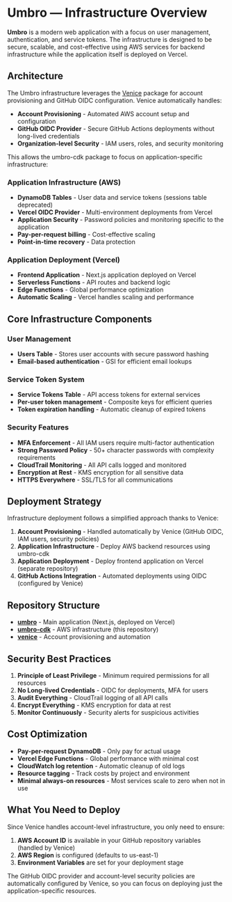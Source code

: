 # Umbro — Infrastructure Overview

**Umbro** is a modern web application with a focus on user management, authentication, and service tokens. The infrastructure is designed to be secure, scalable, and cost-effective using AWS services for backend infrastructure while the application itself is deployed on Vercel.

## Architecture

The Umbro infrastructure leverages the [Venice](https://github.com/coltenkrauter/venice) package for account provisioning and GitHub OIDC configuration. Venice automatically handles:

- **Account Provisioning** - Automated AWS account setup and configuration
- **GitHub OIDC Provider** - Secure GitHub Actions deployments without long-lived credentials
- **Organization-level Security** - IAM users, roles, and security monitoring

This allows the umbro-cdk package to focus on application-specific infrastructure:

### Application Infrastructure (AWS)
- **DynamoDB Tables** - User data and service tokens (sessions table deprecated)
- **Vercel OIDC Provider** - Multi-environment deployments from Vercel
- **Application Security** - Password policies and monitoring specific to the application
- **Pay-per-request billing** - Cost-effective scaling
- **Point-in-time recovery** - Data protection

### Application Deployment (Vercel)
- **Frontend Application** - Next.js application deployed on Vercel
- **Serverless Functions** - API routes and backend logic
- **Edge Functions** - Global performance optimization
- **Automatic Scaling** - Vercel handles scaling and performance

## Core Infrastructure Components

### User Management
- **Users Table** - Stores user accounts with secure password hashing
- **Email-based authentication** - GSI for efficient email lookups

### Service Token System
- **Service Tokens Table** - API access tokens for external services
- **Per-user token management** - Composite keys for efficient queries
- **Token expiration handling** - Automatic cleanup of expired tokens

### Security Features
- **MFA Enforcement** - All IAM users require multi-factor authentication
- **Strong Password Policy** - 50+ character passwords with complexity requirements
- **CloudTrail Monitoring** - All API calls logged and monitored
- **Encryption at Rest** - KMS encryption for all sensitive data
- **HTTPS Everywhere** - SSL/TLS for all communications

## Deployment Strategy

Infrastructure deployment follows a simplified approach thanks to Venice:

1. **Account Provisioning** - Handled automatically by Venice (GitHub OIDC, IAM users, security policies)
2. **Application Infrastructure** - Deploy AWS backend resources using umbro-cdk
3. **Application Deployment** - Deploy frontend application on Vercel (separate repository)
4. **GitHub Actions Integration** - Automated deployments using OIDC (configured by Venice)

## Repository Structure

- **[umbro](https://github.com/coltenkrauter/umbro)** - Main application (Next.js, deployed on Vercel)
- **[umbro-cdk](https://github.com/coltenkrauter/umbro-cdk)** - AWS infrastructure (this repository)
- **[venice](https://github.com/coltenkrauter/venice)** - Account provisioning and automation

## Security Best Practices

1. **Principle of Least Privilege** - Minimum required permissions for all resources
2. **No Long-lived Credentials** - OIDC for deployments, MFA for users
3. **Audit Everything** - CloudTrail logging of all API calls
4. **Encrypt Everything** - KMS encryption for data at rest
5. **Monitor Continuously** - Security alerts for suspicious activities

## Cost Optimization

- **Pay-per-request DynamoDB** - Only pay for actual usage
- **Vercel Edge Functions** - Global performance with minimal cost
- **CloudWatch log retention** - Automatic cleanup of old logs
- **Resource tagging** - Track costs by project and environment
- **Minimal always-on resources** - Most services scale to zero when not in use

## What You Need to Deploy

Since Venice handles account-level infrastructure, you only need to ensure:

1. **AWS Account ID** is available in your GitHub repository variables (handled by Venice)
2. **AWS Region** is configured (defaults to us-east-1)
3. **Environment Variables** are set for your deployment stage

The GitHub OIDC provider and account-level security policies are automatically configured by Venice, so you can focus on deploying just the application-specific resources.
